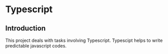# Typescript
## Introduction
This project deals with tasks involving Typescript. Typescipt helps to write predictable javascript codes.

